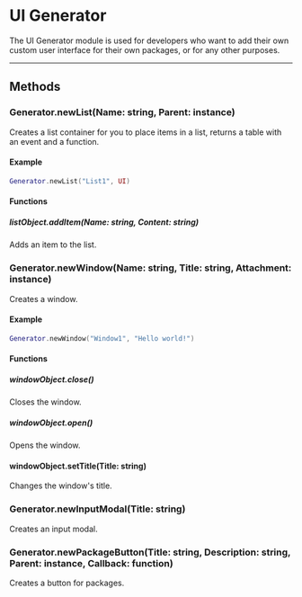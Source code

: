 # UI Generator
The UI Generator module is used for developers who want to add their own custom user interface for their own packages, or for any other purposes.

___

## Methods
### Generator.newList(Name: string, Parent: instance)
Creates a list container for you to place items in a list, returns a table with an event and a function.

#### Example
```lua
Generator.newList("List1", UI)
```

#### Functions
##### listObject.addItem(Name: string, Content: string)
Adds an item to the list.

### Generator.newWindow(Name: string, Title: string, Attachment: instance)
Creates a window.

#### Example
```lua
Generator.newWindow("Window1", "Hello world!")
```

#### Functions
##### windowObject.close()
Closes the window.

##### windowObject.open()
Opens the window.

#### windowObject.setTitle(Title: string)
Changes the window's title.

### Generator.newInputModal(Title: string)
Creates an input modal.

### Generator.newPackageButton(Title: string, Description: string, Parent: instance, Callback: function)
Creates a button for packages.
